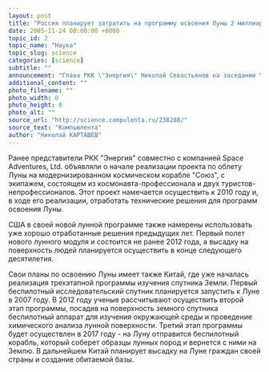 ```yaml
---
layout: post
title: "Россия планирует затратить на программу освоения Луны 2 миллиарда долларов"
date: 2005-11-24 00:00:00 +0000
topic_id: 2
topic_name: "Наука"
topic_slug: science
categories: [science]
subtitle: ""
announcement: "Глава РКК \"Энергия\" Николай Севастьянов на заседании \"круглого стола\" в Совете Федерации заявил, что Россия планирует затратить на программу полета к Луне около 2 миллиардов долларов. Благодаря использованию серийных ракет это, по его мнению, удастся осуществить за 3 полета. При этом он отметил, что в космическом бюджете США на эти нужды выделяется 11 миллиардов долларов, сообщает РИА \"Новости\"."
additional_content: ""
photo_filename: ""
photo_width: 0
photo_height: 0
photo_alt: ""
source_url: "http://science.compulenta.ru/238288/"
source_text: "Компьюлента"
author: "Николай КАРТАШЕВ"
---
```

Ранее представители РКК "Энергия" совместно с компанией Space Adventures, Ltd. объявляли о начале реализации проекта по облету Луны на модернизированном космическом корабле "Союз", с экипажем, состоящем из космонавта-профессионала и двух туристов-непрофессионалов. Этот проект намечается осуществить к 2010 году и, в ходе его реализации, отработать технические решения для программ освоения Луны.

США в своей новой лунной программе также намерены использовать уже хорошо отработанные решения предыдущих лет. Первый полет нового лунного модуля и состоится не ранее 2012 года, а высадку на поверхность людей планируется осуществить в конце следующего десятилетия.

Свои планы по освоению Луны имеет также Китай, где уже началась реализация трехэтапной программы изучения спутника Земли. Первый беспилотный исследовательский спутник планируется запустить к Луне в 2007 году. В 2012 году ученые рассчитывают осуществить второй этап программы, посадив на поверхность земного спутника беспилотный аппарат для изучения окружающей среды и проведение химического анализа лунной поверхности. Третий этап программы будет осуществлен в 2017 году - на Луну отправится беспилотный корабль, который соберет образцы лунных пород и вернется с ними на Землю. В дальнейшем Китай планирует высадку на Луне граждан своей страны и создание обитаемой базы.
